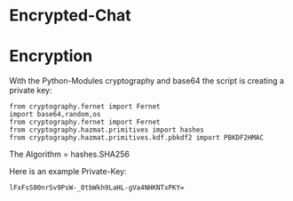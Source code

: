 # Encrypted-Chat

# Encryption

With the Python-Modules cryptography and base64 the script is creating a private key:

    from cryptography.fernet import Fernet
    import base64,random,os
    from cryptography.fernet import Fernet
    from cryptography.hazmat.primitives import hashes
    from cryptography.hazmat.primitives.kdf.pbkdf2 import PBKDF2HMAC

The Algorithm = hashes.SHA256

Here is an example Private-Key: 

    lFxFsS00nrSv9PsW-_0tbWkh9LaHL-gVa4NHKNTxPKY=
